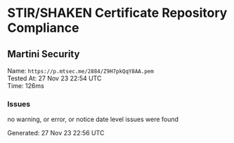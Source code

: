 # STIR/SHAKEN Certificate Repository Compliance

## Martini Security

Name: `https://p.mtsec.me/2884/Z9H7pkQqY8AA.pem`\
Tested At: 27 Nov 23 22:54 UTC\
Time: 126ms

### Issues

no warning, or error, or notice date level issues were found

Generated: 27 Nov 23 22:56 UTC